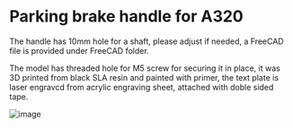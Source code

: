 # Parking brake handle for A320

The handle has 10mm hole for a shaft, please adjust if needed, a FreeCAD file is provided under FreeCAD folder.

The model has threaded hole for M5 screw for securing it in place, it was 3D printed from black SLA resin and painted with primer, 
the text plate is laser engravcd from acrylic engraving sheet, attached with doble sided tape.

![image](https://user-images.githubusercontent.com/2587818/221990551-1d8395b3-751b-4df5-94f4-af9a1f4a86fb.png)
